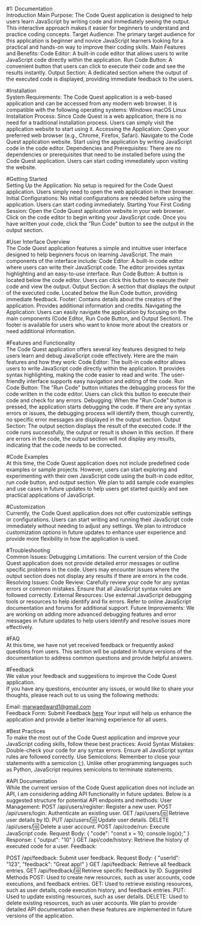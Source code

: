 #1: Documentation<br>
Introduction
Main Purpose:
The Code Quest application is designed to help users learn JavaScript by writing code and immediately seeing the output. This interactive approach makes it easier for beginners to understand and practice coding concepts.
Target Audience:
The primary target audience for this application is beginner and novice JavaScript learners looking for a practical and hands-on way to improve their coding skills.
Main Features and Benefits:
Code Editor: A built-in code editor that allows users to write JavaScript code directly within the application.
Run Code Button: A convenient button that users can click to execute their code and see the results instantly.
Output Section: A dedicated section where the output of the executed code is displayed, providing immediate feedback to the users.


#Installation<br>
System Requirements:
The Code Quest application is a web-based application and can be accessed from any modern web browser. It is compatible with the following operating systems:
Windows
macOS
Linux
Installation Process:
Since Code Quest is a web application, there is no need for a traditional installation process. Users can simply visit the application website to start using it.
Accessing the Application:
Open your preferred web browser (e.g., Chrome, Firefox, Safari).
Navigate to the Code Quest application website.
Start using the application by writing JavaScript code in the code editor.
Dependencies and Prerequisites:
There are no dependencies or prerequisites that need to be installed before using the Code Quest application. Users can start coding immediately upon visiting the website.


#Getting Started<br>
Setting Up the Application:
No setup is required for the Code Quest application. Users simply need to open the web application in their browser.
Initial Configurations:
No initial configurations are needed before using the application. Users can start coding immediately.
Starting Your First Coding Session:
Open the Code Quest application website in your web browser.
Click on the code editor to begin writing your JavaScript code.
Once you have written your code, click the "Run Code" button to see the output in the output section.

#User Interface Overview<br>
The Code Quest application features a simple and intuitive user interface designed to help beginners focus on learning JavaScript. The main components of the interface include:
Code Editor:
A built-in code editor where users can write their JavaScript code.
The editor provides syntax highlighting and an easy-to-use interface.
Run Code Button:
A button is located below the code editor.
Users can click this button to execute their code and view the output.
Output Section:
A section that displays the output of the executed code.
Located below the Run Code button, providing immediate feedback.
Footer:
Contains details about the creators of the application.
Provides additional information and credits.
Navigating the Application:
Users can easily navigate the application by focusing on the main components (Code Editor, Run Code Button, and Output Section).
The footer is available for users who want to know more about the creators or need additional information.


#Features and Functionality<br>
The Code Quest application offers several key features designed to help users learn and debug JavaScript code effectively. Here are the main features and how they work:
Code Editor:
The built-in code editor allows users to write JavaScript code directly within the application.
It provides syntax highlighting, making the code easier to read and write.
The user-friendly interface supports easy navigation and editing of the code.
Run Code Button:
The "Run Code" button initiates the debugging process for the code written in the code editor.
Users can click this button to execute their code and check for any errors.
Debugging:
When the "Run Code" button is pressed, the application starts debugging the code.
If there are any syntax errors or issues, the debugging process will identify them, though currently, no specific error messages are displayed in the output section.
Output Section:
The output section displays the result of the executed code.
If the code runs successfully, the output or result is shown in this section.
If there are errors in the code, the output section will not display any results, indicating that the code needs to be corrected.





#Code Examples<br>
At this time, the Code Quest application does not include predefined code examples or sample projects. However, users can start exploring and experimenting with their own JavaScript code using the built-in code editor, run code button, and output section.
We plan to add sample code examples and use cases in future updates to help users get started quickly and see practical applications of JavaScript.


#Customization<br>
Currently, the Code Quest application does not offer customizable settings or configurations. Users can start writing and running their JavaScript code immediately without needing to adjust any settings.
We plan to introduce customization options in future updates to enhance user experience and provide more flexibility in how the application is used.


#Troubleshooting<br>
Common Issues:
Debugging Limitations:
The current version of the Code Quest application does not provide detailed error messages or outline specific problems in the code.
Users may encounter issues where the output section does not display any results if there are errors in the code.
Resolving Issues:
Code Review:
Carefully review your code for any syntax errors or common mistakes.
Ensure that all JavaScript syntax rules are followed correctly.
External Resources:
Use external JavaScript debugging tools or resources to help identify and fix errors.
Refer to online JavaScript documentation and forums for additional support.
Future Improvements:
We are working on adding more advanced debugging features and error messages in future updates to help users identify and resolve issues more effectively.


#FAQ<br>
At this time, we have not yet received feedback or frequently asked questions from users.
This section will be updated in future versions of the documentation to address common questions and provide helpful answers.



#Feedback<br>
We value your feedback and suggestions to improve the Code Quest application. <br>
If you have any questions, encounter any issues, or would like to share your thoughts, please reach out to us using the following methods:

Email: marwaedward1@gmail.com <br>
Feedback Form: Submit Feedback <a href="http://edd.invodtech.com" target="_blank">here</a>
Your input will help us enhance the application and provide a better learning experience for all users.



#Best Practices<br>
To make the most out of the Code Quest application and improve your JavaScript coding skills, follow these best practices:
Avoid Syntax Mistakes:
Double-check your code for any syntax errors.
Ensure all JavaScript syntax rules are followed correctly.
Use Semicolons:
Remember to close your statements with a semicolon (;).
Unlike other programming languages such as Python, JavaScript requires semicolons to terminate statements.



#API Documentation<br>
While the current version of the Code Quest application does not include an API, I am considering adding API functionality in future updates. Below is a suggested structure for potential API endpoints and methods:
User Management:
POST /api/users/register: Register a new user.
POST /api/users/login: Authenticate an existing user.
GET /api/users/:id: Retrieve user details by ID.
PUT /api/users/:id: Update user details.
DELETE /api/users/:id: Delete a user account.
POST /api/code/run: Execute JavaScript code.
Request Body: { "code": "const x = 10; console.log(x);" }
Response: { "output": "10" }
GET /api/code/history: Retrieve the history of executed code for a user.
Feedback:

POST /api/feedback: Submit user feedback.
Request Body: { "userId": "123", "feedback": "Great app!" }
GET /api/feedback: Retrieve all feedback entries.
GET /api/feedback/:id: Retrieve specific feedback by ID.
Suggested Methods
POST: Used to create new resources, such as user accounts, code executions, and feedback entries.
GET: Used to retrieve existing resources, such as user details, code execution history, and feedback entries.
PUT: Used to update existing resources, such as user details.
DELETE: Used to delete existing resources, such as user accounts.
We plan to provide detailed API documentation when these features are implemented in future versions of the application.









